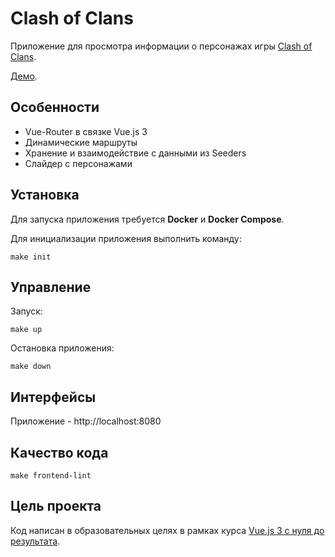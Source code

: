 # Clash of Clans

Приложение для просмотра информации о персонажах игры [Clash of Clans](https://ru.wikipedia.org/wiki/Clash_of_Clans).

[Демо](https://tocode-vue3-clash-of-clans.vercel.app).

## Особенности

- Vue-Router в связке Vue.js 3
- Динамические маршруты 
- Хранение и взаимодействие с данными из Seeders
- Слайдер с персонажами

## Установка

Для запуска приложения требуется **Docker** и **Docker Compose**.

Для инициализации приложения выполнить команду:
```
make init
```

## Управление

Запуск:
```
make up
```

Остановка приложения:

```
make down
```

## Интерфейсы

Приложение - http://localhost:8080

## Качество кода

```
make frontend-lint
```

## Цель проекта

Код написан в образовательных целях в рамках курса [Vue.js 3 с нуля до результата](https://tocode.ru/courses/vuejs-3-s-nulya-do-rezultata/).